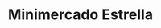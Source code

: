 ---
title: "Minimercado Estrella"
url: /ciudad-autonoma-de-buenos-aires/minimercado-estrella/
shop: Lebensmittel
---